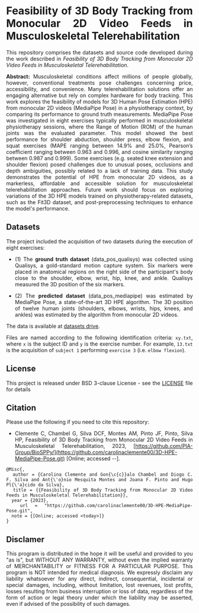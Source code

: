 <div align="justify"> 

# Feasibility of 3D Body Tracking from Monocular 2D Video Feeds in Musculoskeletal Telerehabilitation

This repository comprises the datasets and source code developed during the work described in *Feasibility of 3D Body Tracking from Monocular 2D Video Feeds in Musculoskeletal Telerehabilitation*.

**Abstract:** Musculoskeletal conditions affect millions of people globally, however, conventional treatments pose challenges concerning price, accessibility, and convenience. Many telerehabilitation solutions offer an engaging alternative but rely on complex hardware for body tracking. This work explores the feasibility of models for 3D Human Pose Estimation (HPE) from monocular 2D videos (MediaPipe Pose) in a physiotherapy context, by comparing its performance to ground truth measurements. MediaPipe Pose was investigated in eight exercises typically performed in musculoskeletal physiotherapy sessions, where the Range of Motion (ROM) of the human joints was the evaluated parameter. This model showed the best performance for shoulder abduction, shoulder press, elbow flexion, and squat exercises (MAPE ranging between 14.9% and 25.0%, Pearson’s coefficient ranging between 0.963 and 0.996, and cosine similarity ranging between 0.987 and 0.999). Some exercises (e.g. seated knee extension and shoulder flexion) posed challenges due to unusual poses, occlusions and depth ambiguities, possibly related to a lack of training data.  This study demonstrates the potential of HPE from monocular 2D videos, as a markerless, affordable and accessible solution for musculoskeletal telerehabilitation approaches. Future work should focus on exploring variations of the 3D HPE models trained on physiotherapy-related datasets, such as the Fit3D dataset, and post-preprocessing techniques to enhance the model's performance.


## Datasets

The project included the acquisition of two datasets during the execution of eight exercises:
* (1) The **ground truth dataset** (data_pos_qualisys) was collected using Qualisys, a gold-standard motion capture system. Six markers were placed in anatomical regions on the right side of the participant's body close to the shoulder, elbow, wrist, hip, knee, and ankle. Qualisys measured the 3D position of the six markers.

* (2) The **predicted dataset** (data_pos_mediapipe) was estimated by MediaPipe Pose, a state-of-the-art 3D HPE algorithm. The 3D position of twelve human joints (shoulders, elbows, wrists, hips, knees, and ankles) was estimated by the algorithm from monocular 2D videos.

The data is available at [datasets drive](https://ulisboa-my.sharepoint.com/:f:/g/personal/ist192800_tecnico_ulisboa_pt/ErvBBiLzAKNNra0SGisPDFQBOHurjrFOq8FQXKAOcaGZzw?e=Vi7HCn).

Files are named according to the following identification criteria: `xy.txt`, where `x` is the subject ID and `y` is the exercise number. For example, `13.txt` is the acquisition of `subject 1` performing `exercise 3` (i.e. `elbow flexion`).

## License

This project is released under BSD 3-clause License - see the [LICENSE](LICENSE) file for details

## Citation
Please use the following if you need to cite this repository:
* Clemente C, Chambel G, Silva DCF, Montes AM, Pinto JF,  Pinto, Silva HP, Feasibility of 3D Body Tracking from Monocular 2D Video Feeds in Musculoskeletal Telerehabilitation, 2023, [https://github.com/PIA-Group/BioSPPy/](https://github.com/carolinaclemente00/3D-HPE-MediaPipe-Pose.git) [Online; accessed <year>-<month>-<day>].
```
@Misc{,
  author = {Carolina Clemente and Gon{\c{c}}alo Chambel and Diogo C. F. Silva and Ant{\'o}nio Mesquita Montes and Joana F. Pinto and Hugo Pl{\'a}cido da Silva},
  title = {{Feasibility of 3D Body Tracking from Monocular 2D Video Feeds in Musculoskeletal Telerehabilitation}},
  year = {2023},
  url = "https://github.com/carolinaclemente00/3D-HPE-MediaPipe-Pose.git",
  note = {[Online; accessed <today>]}
}
```
## Disclamer
This program is distributed in the hope it will be useful and provided to you "as is", but WITHOUT ANY WARRANTY, without even the implied warranty of MERCHANTABILITY or FITNESS FOR A PARTICULAR PURPOSE. This program is NOT intended for medical diagnosis. We expressly disclaim any liability whatsoever for any direct, indirect, consequential, incidental or special damages, including, without limitation, lost revenues, lost profits, losses resulting from business interruption or loss of data, regardless of the form of action or legal theory under which the liability may be asserted, even if advised of the possibility of such damages.

</div>

